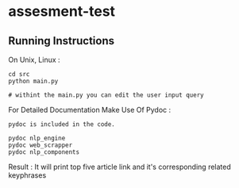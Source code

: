 # assesment-test

Running Instructions
------------------

On Unix, Linux :

    cd src
    python main.py 
    
    # withint the main.py you can edit the user input query
    
For Detailed Documentation Make Use Of Pydoc :

    pydoc is included in the code.
    
    pydoc nlp_engine
    pydoc web_scrapper
    pydoc nlp_components 
    

Result :
    It will print top five article link and it's corresponding related keyphrases 
